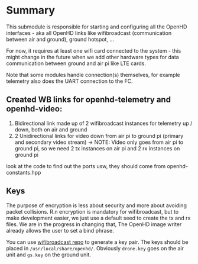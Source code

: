 # Summary

This submodule is responsible for starting and configuring all the OpenHD
interfaces - aka all OpenHD links like wifibroadcast (communication between air and ground),
ground hotspot, ...

For now, it requires at least one wifi card connected to the system - this might change in the 
future when we add other hardware types for data communication between ground and air pi
like LTE cards.

Note that some modules handle connection(s) themselves, for example telemetry also does the UART
connection to the FC.

## Created WB links for openhd-telemetry and openhd-video:
1) Bidirectional link made up of 2 wifibroadcast instances for telemetry up / down, both on air and ground
2) 2 Unidirectional links for video down from air pi to ground pi (primary and secondary video stream)
   -> NOTE: Video only goes from air pi to ground pi, so we need 2 tx instances on air pi and 2 rx instances on ground
   pi

look at the code to find out the ports usw, they should come from openhd-constants.hpp

## Keys
The purpose of encryption is less about security and more about avoiding packet collisions.
R.n encryption is mandatory for wifibroadcast, but to make development easier, we just use a default seed
to create the tx and rx files. We are in the progress in changing that, The OpenHD image writer already allows
the user to set a bind phrase.

You can use [wifibroadcast repo](https://github.com/openhd/wifibroadcast) to generate a key pair. The keys should be placed in `/usr/local/share/openhd/`. Obviously `drone.key` goes on the air unit and `gs.key` on the ground unit.
